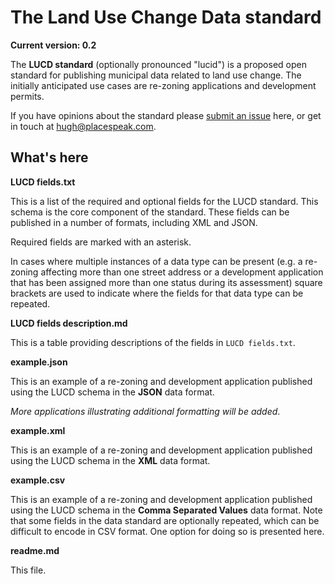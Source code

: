 # The Land Use Change Data standard

**Current version: 0.2**

The **LUCD standard** (optionally pronounced "lucid") is a proposed open standard for publishing municipal data related to land use change. The initially anticipated use cases are re-zoning applications and development permits.

If you have opinions about the standard please [submit an issue](https://github.com/PlaceSpeak/LUCD/issues) here, or get in touch at <hugh@placespeak.com>.

## What's here

**LUCD fields.txt**

This is a list of the required and optional fields for the LUCD standard. This schema is the core component of the standard. These fields can be published in a number of formats, including XML and JSON.

Required fields are marked with an asterisk. 

In cases where multiple instances of a data type can be present (e.g. a re-zoning affecting more than one street address or a development application that has been assigned more than one status during its assessment) square brackets are used to indicate where the fields for that data type can be repeated.

**LUCD fields description.md**

This is a table providing descriptions of the fields in `LUCD fields.txt`.

**example.json**

This is an example of a re-zoning and development application published using the LUCD schema in the **JSON** data format.

*More applications illustrating additional formatting will be added*.

**example.xml**

This is an example of a re-zoning and development application published using the LUCD schema in the **XML** data format.

**example.csv**

This is an example of a re-zoning and development application published using the LUCD schema in the **Comma Separated Values** data format. Note that some fields in the data standard are optionally repeated, which can be difficult to encode in CSV format. One option for doing so is presented here.

**readme.md**

This file.
